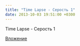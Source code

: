 ```yaml
---
title: "Time Lapse - Серость 1"
date: 2013-10-03 19:51:00 +0300
---
```


Time Lapse - Серость 1

[Вложение](https://vk.com/video41076938_165974537)

